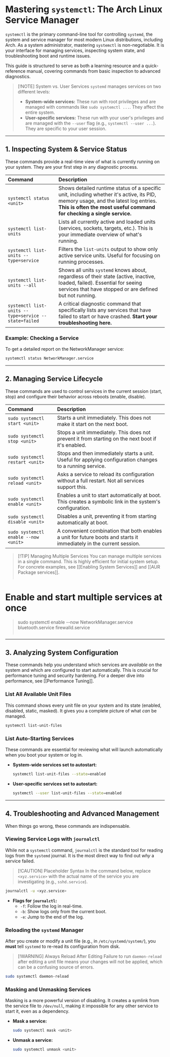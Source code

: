 
# Mastering `systemctl`: The Arch Linux Service Manager

`systemctl` is the primary command-line tool for controlling `systemd`, the system and service manager for most modern Linux distributions, including Arch. As a system administrator, mastering `systemctl` is non-negotiable. It is your interface for managing services, inspecting system state, and troubleshooting boot and runtime issues.

This guide is structured to serve as both a learning resource and a quick-reference manual, covering commands from basic inspection to advanced diagnostics.

> [!NOTE] System vs. User Services
> `systemd` manages services on two different levels:
> *   **System-wide services:** These run with root privileges and are managed with commands like `sudo systemctl ...`. They affect the entire system.
> *   **User-specific services:** These run with your user's privileges and are managed with the `--user` flag (e.g., `systemctl --user ...`). They are specific to your user session.

---

## 1. Inspecting System & Service Status

These commands provide a real-time view of what is currently running on your system. They are your first step in any diagnostic process.

| Command | Description |
| :--- | :--- |
| `systemctl status <unit>` | Shows detailed runtime status of a specific unit, including whether it's active, its PID, memory usage, and the latest log entries. **This is often the most useful command for checking a single service.** |
| `systemctl list-units` | Lists all currently active and loaded units (services, sockets, targets, etc.). This is your immediate overview of what's running. |
| `systemctl list-units --type=service` | Filters the `list-units` output to show only active service units. Useful for focusing on running processes. |
| `systemctl list-units --all` | Shows all units `systemd` knows about, regardless of their state (active, inactive, loaded, failed). Essential for seeing services that have stopped or are defined but not running. |
| `systemctl list-units --type=service --state=failed` | A critical diagnostic command that specifically lists any services that have failed to start or have crashed. **Start your troubleshooting here.** |

### Example: Checking a Service

To get a detailed report on the NetworkManager service:
```bash
systemctl status NetworkManager.service
```

---

## 2. Managing Service Lifecycle

These commands are used to control services in the current session (start, stop) and configure their behavior across reboots (enable, disable).

| Command | Description |
| :--- | :--- |
| `sudo systemctl start <unit>` | Starts a unit immediately. This does not make it start on the next boot. |
| `sudo systemctl stop <unit>` | Stops a unit immediately. This does not prevent it from starting on the next boot if it's enabled. |
| `sudo systemctl restart <unit>` | Stops and then immediately starts a unit. Useful for applying configuration changes to a running service. |
| `sudo systemctl reload <unit>` | Asks a service to reload its configuration without a full restart. Not all services support this. |
| `sudo systemctl enable <unit>` | Enables a unit to start automatically at boot. This creates a symbolic link in the system's configuration. |
| `sudo systemctl disable <unit>` | Disables a unit, preventing it from starting automatically at boot. |
| `sudo systemctl enable --now <unit>` | A convenient combination that both enables a unit for future boots and starts it immediately in the current session. |

> [!TIP] Managing Multiple Services
> You can manage multiple services in a single command. This is highly efficient for initial system setup. For concrete examples, see [[Enabling System Services]] and [[AUR Package services]].
> ```bash
# Enable and start multiple services at once
> sudo systemctl enable --now NetworkManager.service bluetooth.service firewalld.service
> ```

---

## 3. Analyzing System Configuration

These commands help you understand which services are *available* on the system and which are configured to start automatically. This is crucial for performance tuning and security hardening. For a deeper dive into performance, see [[Performance Tuning]].

### List All Available Unit Files
This command shows every unit file on your system and its state (enabled, disabled, static, masked). It gives you a complete picture of what *can* be managed.
```bash
systemctl list-unit-files
```

### List Auto-Starting Services
These commands are essential for reviewing what will launch automatically when you boot your system or log in.

*   **System-wide services set to autostart:**
    ```bash
    systemctl list-unit-files --state=enabled
    ```

*   **User-specific services set to autostart:**
    ```bash
    systemctl --user list-unit-files --state=enabled
    ```

---

## 4. Troubleshooting and Advanced Management

When things go wrong, these commands are indispensable.

### Viewing Service Logs with `journalctl`
While not a `systemctl` command, `journalctl` is the standard tool for reading logs from the `systemd` journal. It is the most direct way to find out *why* a service failed.

> [!CAUTION] Placeholder Syntax
> In the command below, replace `<xyz.service>` with the actual name of the service you are investigating (e.g., `sshd.service`).

```bash
journalctl -u <xyz.service>
```
*   **Flags for `journalctl`:**
    *   `-f`: Follow the log in real-time.
    *   `-b`: Show logs only from the current boot.
    *   `-e`: Jump to the end of the log.

### Reloading the `systemd` Manager
After you create or modify a unit file (e.g., in `/etc/systemd/system/`), you **must** tell `systemd` to re-read its configuration from disk.

> [!WARNING] Always Reload After Editing
> Failure to run `daemon-reload` after editing a unit file means your changes will not be applied, which can be a confusing source of errors.

```bash
sudo systemctl daemon-reload
```

### Masking and Unmasking Services
Masking is a more powerful version of disabling. It creates a symlink from the service file to `/dev/null`, making it impossible for any other service to start it, even as a dependency.

*   **Mask a service:**
    ```bash
    sudo systemctl mask <unit>
    ```
*   **Unmask a service:**
    ```bash
    sudo systemctl unmask <unit>
    ```
